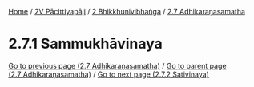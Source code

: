 
[Home](/) / [2V Pācittiyapāḷi](../...md) / [2 Bhikkhunivibhaṅga](...md) / [2.7 Adhikaraṇasamatha](../2V/2/2.7.md)

# 2.7.1 Sammukhāvinaya

[Go to previous page (2.7 Adhikaraṇasamatha)](../2V/2/2.7.md) / [Go to parent page (2.7 Adhikaraṇasamatha)](../2V/2/2.7.md) / [Go to next page (2.7.2 Sativinaya)](2.7.2.md)


